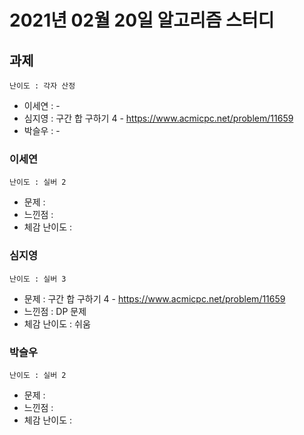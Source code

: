# 2021년 02월 20일 알고리즘 스터디

## 과제
`난이도 : 각자 산정`

- 이세연 : - 
- 심지영 : 구간 합 구하기 4 - https://www.acmicpc.net/problem/11659
- 박슬우 : - 


### 이세연
`난이도 : 실버 2`
- 문제 : 
- 느낀점 : 
- 체감 난이도 : 

### 심지영
`난이도 : 실버 3`
- 문제 : 구간 합 구하기 4 - https://www.acmicpc.net/problem/11659
- 느낀점 : DP 문제 
- 체감 난이도 : 쉬움

### 박슬우
`난이도 : 실버 2`
- 문제 : 
- 느낀점 : 
- 체감 난이도 : 
